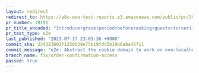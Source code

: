 ```yaml
---
layout: redirect
redirect_to: https://a8c-woo-test-reports.s3.amazonaws.com/public/pr/39191/e2e/index.html
pr_number: 39191
pr_title_encoded: "Introduce+grace+period+before+asking+guests+to+verify+their+email+address"
pr_test_type: e2e
last_published: "2023-07-17 23:03:36 +0000"
commit_sha: 234323602f1230b24e75b19fdd5b19b6a8a45711
commit_message: "e2e: Abstract the cookie domain to work on non-localhost test sites"
branch_name: fix/order-confirmation-access
passed: true
---
```

